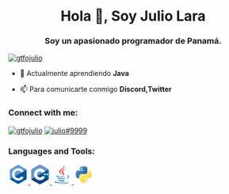 <h1 align="center">Hola 👋, Soy Julio Lara</h1>
<h3 align="center">Soy un apasionado programador de Panamá.</h3>

<p align="left"> <a href="https://twitter.com/gtfojulio" target="blank"><img src="https://img.shields.io/twitter/follow/gtfojulio?logo=twitter&style=for-the-badge" alt="gtfojulio" /></a> </p>

- 🌱 Actualmente aprendiendo **Java**

- 📫 Para comunicarte conmigo **Discord,Twitter**

<h3 align="left">Connect with me:</h3>
<p align="left">
<a href="https://twitter.com/gtfojulio" target="blank"><img align="center" src="https://raw.githubusercontent.com/rahuldkjain/github-profile-readme-generator/master/src/images/icons/Social/twitter.svg" alt="gtfojulio" height="30" width="40" /></a>
<a href="https://discord.gg/julio#9999" target="blank"><img align="center" src="https://raw.githubusercontent.com/rahuldkjain/github-profile-readme-generator/master/src/images/icons/Social/discord.svg" alt="julio#9999" height="30" width="40" /></a>
</p>

<h3 align="left">Languages and Tools:</h3>
<p align="left"> <a href="https://www.cprogramming.com/" target="_blank" rel="noreferrer"> <img src="https://raw.githubusercontent.com/devicons/devicon/master/icons/c/c-original.svg" alt="c" width="40" height="40"/> </a> <a href="https://www.w3schools.com/cpp/" target="_blank" rel="noreferrer"> <img src="https://raw.githubusercontent.com/devicons/devicon/master/icons/cplusplus/cplusplus-original.svg" alt="cplusplus" width="40" height="40"/> </a> <a href="https://www.java.com" target="_blank" rel="noreferrer"> <img src="https://raw.githubusercontent.com/devicons/devicon/master/icons/java/java-original.svg" alt="java" width="40" height="40"/> </a> <a href="https://www.python.org" target="_blank" rel="noreferrer"> <img src="https://raw.githubusercontent.com/devicons/devicon/master/icons/python/python-original.svg" alt="python" width="40" height="40"/> </a> </p>
